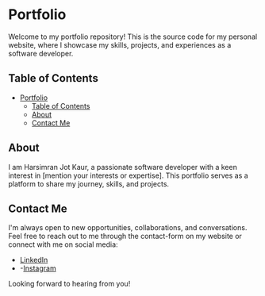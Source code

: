 
# Portfolio

Welcome to my portfolio repository! This is the source code for my personal website, where I showcase my skills, projects, and experiences as a software developer.

## Table of Contents
- [Portfolio](#portfolio)
  - [Table of Contents](#table-of-contents)
  - [About](#about)
  - [Contact Me](#contact-me)

## About

I am Harsimran Jot Kaur, a passionate software developer with a keen interest in [mention your interests or expertise]. This portfolio serves as a platform to share my journey, skills, and projects.
 
## Contact Me

I'm always open to new opportunities, collaborations, and conversations. Feel free to reach out to me through the contact-form on my website or connect with me on social media:

- [LinkedIn](https://www.linkedin.com/in/harsimran-jot-kaur-680b83229/)
- -[Instagram](https://www.instagram.com/h_simransidhu)
 
Looking forward to hearing from you!
 